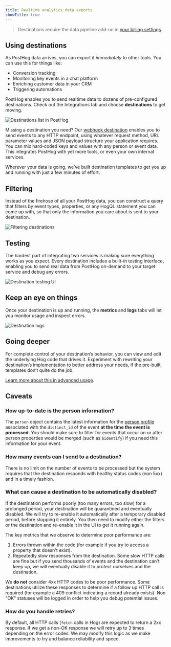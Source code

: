```yaml
---
title: Realtime analytics data exports
showTitle: true
---
```


> Destinations require the data pipeline add-on in [your billing settings](https://us.posthog.com/organization/billing).

## Using destinations

As PostHog data arrives, you can export it *immediately* to other tools. You can use this for things like:

- Conversion tracking
- Monitoring key events in a chat platform
- Enriching customer data in your CRM
- Triggering automations

PostHog enables you to send realtime data to dozens of pre-configured destinations. Check out the Integrations tab and choose **destinations** to get moving.

![Destinations list in PostHog](https://res.cloudinary.com/dmukukwp6/image/upload/destinations_list_acc7e07ae7.png)

Missing a destination you need? Our [webhook destination]() enables you to send events to any HTTP endpoint, using whatever request method, URL parameter values and JSON payload structure your application requires. You can mix hard-coded keys and values with any person or event data. This integrates PostHog with yet more tools, or even your own internal services.

Wherever your data is going, we’ve built destination templates to get you up and running with just a few minutes of effort.

## Filtering

Instead of the firehose of all your PostHog data, you can construct a query that filters by event types, properties, or any HogQL statement you can come up with, so that only the information you care about is sent to your destination.

![Filtering destinations](https://res.cloudinary.com/dmukukwp6/image/upload/filter_ui_8c7b1fb3be.png)

## Testing

The hardest part of integrating two services is making sure everything works as you expect. Every destination includes a built-in testing interface, enabling you to send real data from PostHog on-demand to your target service and debug any errors.

![Destination testing UI](https://res.cloudinary.com/dmukukwp6/image/upload/destination_testing_ui_e95cff873b.png)

## Keep an eye on things

Once your destination is up and running, the **metrics** and **logs** tabs will let you monitor usage and inspect errors.

![Destination logs](https://res.cloudinary.com/dmukukwp6/image/upload/destination_logs_4c9c2ca6b2.png)

## Going deeper

For complete control of your destination’s behavior, you can view and edit the underlying Hog code that drives it. Experiment with rewriting your destination’s implementation to better address your needs, if the pre-built templates don’t quite do the job.

[Learn more about this in advanced usage](/docs/cdp/advanced).

## Caveats

### How up-to-date is the person information?

The `person` object contains the latest information for the [person profile](/docs/data/persons) associated with the `distinct_id` of the event **at the time the event is processed**. You should make sure to filter for events that occur on or after person properties would be merged (such as `$identify`) if you need this information for your event.

### How many events can I send to a destination?

There is no limit on the number of events to be processed but the system requires that the destination responds with healthy status codes (non 5xx) and in a timely fashion. 

### What can cause a destination to be automatically disabled?

If the destination performs poorly (too many errors, too slow) for a prolonged period, your destination will be quarantined and eventually disabled. We will try to re-enable it automatically after a temporary disabled period, before stopping it entirely. You then need to modify either the filters or the destination and re-enable it in the UI to get it running again.

The key metrics that we observe to determine poor performance are:

1. Errors thrown within the code (for example if you try to access a property that doesn't exist).
2. Repeatedly slow responses from the destination. Some slow HTTP calls are fine but if you send thousands of events and the destination can't keep up, we will eventually disable it to protect ourselves and the destination.

We **do not** consider 4xx HTTP codes to be poor performance. Some destinations utilize these responses to determine if a follow up HTTP call is required (for example a 409 conflict indicating a record already exists). Non "OK" statuses will be logged in order to help you debug potential issues.

### How do you handle retries?

By default, all HTTP calls (`fetch` calls in Hog) are expected to return a 2xx response. If we get a non-OK response we will retry up to 3 times depending on the error codes. We may modify this logic as we make improvements to try and balance reliability and speed.
